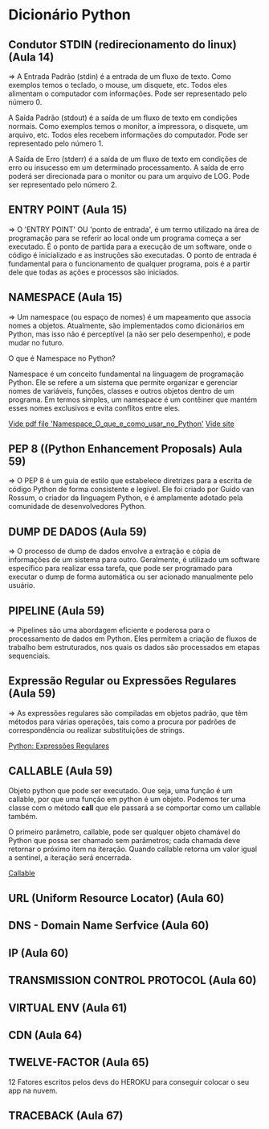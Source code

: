 # Dicionário Python

## Condutor STDIN (redirecionamento do linux) (Aula 14)

=> A Entrada Padrão (stdin) é a entrada de um fluxo de texto. Como exemplos temos o teclado, o mouse, um disquete, etc. Todos eles alimentam o computador com informações. Pode ser representado pelo número 0.

A Saída Padrão (stdout) é a saída de um fluxo de texto em condições normais. Como exemplos temos o monitor, a impressora, o disquete, um arquivo, etc. Todos eles recebem informações do computador. Pode ser representado pelo número 1.

A Saída de Erro (stderr) é a saída de um fluxo de texto em condições de erro ou insucesso em um determinado processamento. A saída de erro poderá ser direcionada para o monitor ou para um arquivo de LOG. Pode ser representado pelo número 2.

## ENTRY POINT (Aula 15)

=> O 'ENTRY POINT' OU 'ponto de entrada', é um termo utilizado na área de  programação para se referir ao local onde um programa começa a ser executado. É o ponto de partida para a execução de um  software, onde o código é inicializado e as instruções são executadas. O ponto de entrada é fundamental para o funcionamento de qualquer programa, pois é a partir dele que todas as ações e processos são iniciados.

## NAMESPACE (Aula 15)

=> Um namespace (ou espaço de nomes) é um mapeamento que associa nomes a objetos. Atualmente, são implementados como dicionários em Python, mas isso não é perceptível (a não ser pelo desempenho), e pode mudar no futuro.

O que é Namespace no Python?

Namespace é um conceito fundamental na linguagem de programação Python. Ele se refere a um sistema que permite organizar e gerenciar nomes de variáveis, funções, classes e outros objetos dentro de um programa. Em termos simples, um namespace é um contêiner que mantém esses nomes exclusivos e evita conflitos entre eles.

[Vide pdf file 'Namespace_O_que_e_como_usar_no_Python'](/docs/Namespace_O_que_e_como_usar_no_Python.pdf)
[Vide site](https://awari.com.br/namespace-o-que-e-e-como-usar-no-python/)

## PEP 8 ((Python Enhancement Proposals) Aula 59)

=> O PEP 8 é um guia de estilo que estabelece diretrizes para a escrita de código Python de forma consistente e legível. Ele foi criado por Guido van Rossum, o criador da linguagem Python, e é amplamente adotado pela comunidade de desenvolvedores Python.

## DUMP DE DADOS (Aula 59)

=> O processo de dump de dados envolve a extração e cópia de informações de um sistema para outro. Geralmente, é utilizado um software específico para realizar essa tarefa, que pode ser programado para executar o dump de forma automática ou ser acionado manualmente pelo usuário.

## PIPELINE (Aula 59)

=> Pipelines são uma abordagem eficiente e poderosa para o processamento de dados em Python. Eles permitem a criação de fluxos de trabalho bem estruturados, nos quais os dados são processados em etapas sequenciais.

## Expressão Regular ou Expressões Regulares (Aula 59)

=> As expressões regulares são compiladas em objetos padrão, que têm métodos para várias operações, tais como a procura por padrões de correspondência ou realizar substituições de strings.

[Python: Expressões Regulares](http://docs.python.org/library/re.html#re-syntax)

## CALLABLE (Aula 59)

Objeto python que pode ser executado. Oue seja, uma função é um callable, por   que uma função em python é um objeto. Podemos ter uma classe com o método __call__ que ele passará a se comportar como um callable também.

O primeiro parâmetro, callable, pode ser qualquer objeto chamável do Python que possa ser chamado sem parâmetros; cada chamada deve retornar o próximo item na iteração. Quando callable retorna um valor igual a sentinel, a iteração será encerrada.

[Callable](https://docs.python.org/pt-br/3.14/c-api/call.html)

## URL (Uniform Resource Locator) (Aula 60)

## DNS - Domain Name Serfvice (Aula 60)

## IP (Aula 60)

## TRANSMISSION CONTROL PROTOCOL (Aula 60)

## VIRTUAL ENV (Aula 61)

## CDN (Aula 64)

## TWELVE-FACTOR (Aula 65)

12 Fatores escritos pelos devs do HEROKU para conseguir colocar o seu app na nuvem.

## TRACEBACK (Aula 67)
